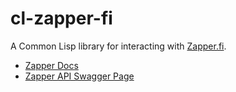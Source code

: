 # cl-zapper-fi

A Common Lisp library for interacting with [Zapper.fi](https://zapper.fi).

- [Zapper Docs](https://docs.zapper.fi/)
- [Zapper API Swagger Page](http://api.zapper.fi/api/static/index.html)
